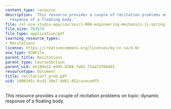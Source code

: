 ```yaml
---
content_type: resource
description: 'This resource provides a couple of recitation problems on topic: dynamic
  response of a floating body.'
file: /ol-ocw-studio-app/courses/1-060-engineering-mechanics-ii-spring-2006/1d00345c6cd110e7dd61852cacece0f5_recitation7_prob.pdf
file_size: 763574
file_type: application/pdf
learning_resource_types:
- Recitations
license: https://creativecommons.org/licenses/by-nc-sa/4.0/
ocw_type: OCWFile
parent_title: Recitations
parent_type: CourseSection
parent_uid: ee18de12-ed45-b384-7a83-72aa73f66dd1
resourcetype: Document
title: recitation7_prob.pdf
uid: 1d00345c-6cd1-10e7-dd61-852cacece0f5
---
```

This resource provides a couple of recitation problems on topic: dynamic response of a floating body.